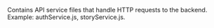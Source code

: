 Contains API service files that handle HTTP requests to the backend.
Example: authService.js, storyService.js.
